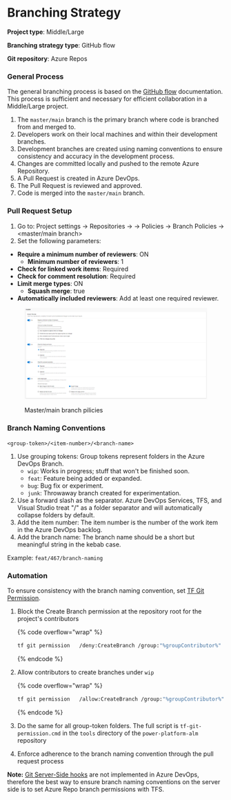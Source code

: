 # Branching Strategy

**Project type**: Middle/Large

**Branching strategy type**: GitHub flow

**Git repository**: Azure Repos

### General Process

The general branching process is based on the [GitHub flow](https://docs.github.com/en/get-started/quickstart/github-flow) documentation. This process is sufficient and necessary for efficient collaboration in a Middle/Large project.

1. The `master/main` branch is the primary branch where code is branched from and merged to.
2. Developers work on their local machines and within their development branches.
3. Development branches are created using naming conventions to ensure consistency and accuracy in the development process.
4. Changes are committed locally and pushed to the remote Azure Repository.
5. A Pull Request is created in Azure DevOps.
6. The Pull Request is reviewed and approved.
7. Code is merged into the `master/main` branch.

### Pull Request Setup

1. Go to: Project settings -> Repositories -> -> Policies -> Branch Policies -> \<master/main branch>
2. Set the following parameters:

* **Require a minimum number of reviewers**: ON
  * **Minimum number of reviewers**: 1
* **Check for linked work items**: Required
* **Check for comment resolution**: Required
* **Limit merge types**: ON
  * **Squash merge**: true
* **Automatically included reviewers**: Add at least one required reviewer.

<figure><img src="../../.gitbook/assets/image.png" alt=""><figcaption><p>Master/main branch pilicies</p></figcaption></figure>

### Branch Naming Conventions

`<group-token>/<item-number>/<branch-name>`

1. Use grouping tokens: Group tokens represent folders in the Azure DevOps Branch.
   * `wip`: Works in progress; stuff that won't be finished soon.
   * `feat`: Feature being added or expanded.
   * `bug`: Bug fix or experiment.
   * `junk`: Throwaway branch created for experimentation.
2. Use a forward slash as the separator. Azure DevOps Services, TFS, and Visual Studio treat "/" as a folder separator and will automatically collapse folders by default.
3. Add the item number: The item number is the number of the work item in the Azure DevOps backlog.
4. Add the branch name: The branch name should be a short but meaningful string in the kebab case.

Example: `feat/467/branch-naming`

### Automation

To ensure consistency with the branch naming convention, set [TF Git Permission](https://learn.microsoft.com/en-us/azure/devops/repos/git/require-branch-folders?view=azure-devops\&tabs=browser).

1.  Block the Create Branch permission at the repository root for the project's contributors

    {% code overflow="wrap" %}
    ```bash
    tf git permission   /deny:CreateBranch /group:"%groupContributor%" /collection:%collection% /teamproject:"%teamproject%" /repository:"%repository%"
    ```
    {% endcode %}
2.  Allow contributors to create branches under `wip`

    {% code overflow="wrap" %}
    ```bash
    tf git permission   /allow:CreateBranch /group:"%groupContributor%" /collection:%collection% /teamproject:"%teamproject%" /repository:"%repository%" /branch:wip
    ```
    {% endcode %}
3. Do the same for all group-token folders. The full script is `tf-git-permission.cmd` in the `tools` directory of the `power-platform-alm` repository
4. Enforce adherence to the branch naming convention through the pull request process

**Note:** [Git Server-Side hooks](https://git-scm.com/book/en/v2/Customizing-Git-Git-Hooks) are not implemented in Azure DevOps, therefore the best way to ensure branch naming conventions on the server side is to set Azure Repo branch permissions with TFS.
